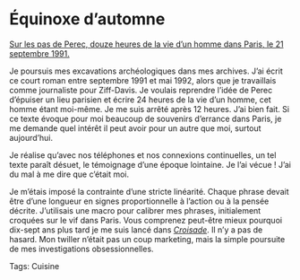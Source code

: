 # Équinoxe d’automne

[Sur les pas de Perec, douze heures de la vie d’un homme dans Paris, le 21 septembre 1991.](/equinoxe-automne/)

Je poursuis mes excavations archéologiques dans mes archives. J’ai écrit ce court roman entre septembre 1991 et mai 1992, alors que je travaillais comme journaliste pour Ziff-Davis. Je voulais reprendre l’idée de Perec d’épuiser un lieu parisien et écrire 24 heures de la vie d’un homme, cet homme étant moi-même. Je me suis arrêté après 12 heures. J’ai bien fait. Si ce texte évoque pour moi beaucoup de souvenirs d’errance dans Paris, je me demande quel intérêt il peut avoir pour un autre que moi, surtout aujourd’hui.

Je réalise qu’avec nos téléphones et nos connexions continuelles, un tel texte paraît désuet, le témoignage d’une époque lointaine. Je l’ai vécue ! J’ai du mal à me dire que c’était moi.

Je m’étais imposé la contrainte d’une stricte linéarité. Chaque phrase devait être d’une longueur en signes proportionnelle à l’action ou à la pensée décrite. J’utilisais une macro pour calibrer mes phrases, initialement croquées sur le vif dans Paris. Vous comprenez peut-être mieux pourquoi dix-sept ans plus tard je me suis lancé dans [*Croisade*](/la-quatrieme-theorie/). Il n’y a pas de hasard. Mon twiller n’était pas un coup marketing, mais la simple poursuite de mes investigations obsessionnelles.

Tags: Cuisine